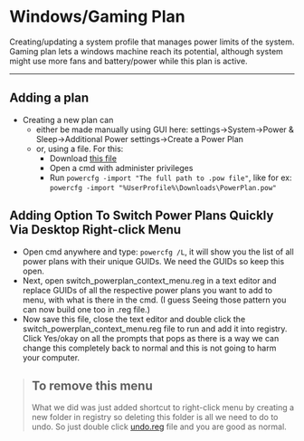 # Windows/Gaming Plan
Creating/updating a system profile that manages power limits of the system. Gaming plan lets a windows machine reach its potential, although system might use more fans and battery/power while this plan is active. 

-----------------

## Adding a plan
* Creating a new plan can
	* either be made manually using GUI here: settings->System->Power & Sleep->Additional Power settings->Create a Power Plan
	* or, using a file. For this:
		* Download [this file](./PowerPlan.pow)
		* Open a cmd with administer privileges
		* Run `powercfg -import "The full path to .pow file"`, like for ex: `powercfg -import "%UserProfile%\Downloads\PowerPlan.pow"`

## Adding Option To Switch Power Plans Quickly Via Desktop Right-click Menu
* Open cmd anywhere and type: `powercfg /L`, it will show you the list of all power plans with their unique GUIDs. We need the GUIDs so keep this open. 
* Next, open switch_powerplan_context_menu.reg in a text editor and replace GUIDs of all the respective power plans you want to add to menu, with what is there in the cmd. (I guess Seeing those pattern you can now build one too in .reg file.)
* Now save this file, close the text editor and double click the switch_powerplan_context_menu.reg file to run and add it into registry. Click Yes/okay on all the prompts that pops as there is a way we can change this completely back to normal and this is not going to harm your computer.

> ## To remove this menu 
>	What we did was just added shortcut to right-click menu by creating a new folder in registry so deleting this folder is all we need to do to undo. So just double click [undo.reg](https://github.com/anshuljain21120/Exports-and-configs/blob/master/Windows/Gaming%20Plan/undo.reg) file and you are good as normal.
